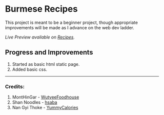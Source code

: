 # Burmese Recipes
This project is meant to be a beginner project, though appropriate improvements will be made as I advance on the web dev ladder.

_Live Preview available on [Recipes](https://minthantbo.github.io/recipes/)._

## Progress and Improvements
1. Started as basic html static page.
2. Added basic css.
___
### Credits:
1. MontHinGar - [WutyeeFoodhouse](https://www.wutyeefoodhouse.com/en/?p=9)
2. Shan Noodles - [hsaba](https://hsaba.com/recipes/shan-noodles-recipe)
3. Nan Gyi Thoke - [YummyCalories](https://yummycalories.com/2020/11/28/burmese-chicken-thick-noodle-salad-nan-gyi-thoke/)
